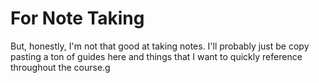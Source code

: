 # For Note Taking
But, honestly, I'm not that good at taking notes. I'll probably just be copy pasting a ton of guides here and things that I want to quickly reference throughout the course.g